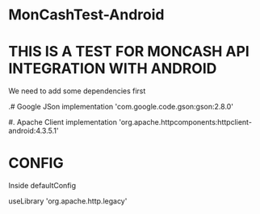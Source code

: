 # MonCashTest-Android

# THIS IS A TEST FOR MONCASH API INTEGRATION WITH ANDROID 

We need to add some dependencies first

.# Google JSon
 implementation 'com.google.code.gson:gson:2.8.0'
 
#. Apache Client
implementation 'org.apache.httpcomponents:httpclient-android:4.3.5.1'

# CONFIG
Inside defaultConfig

useLibrary 'org.apache.http.legacy'

 
